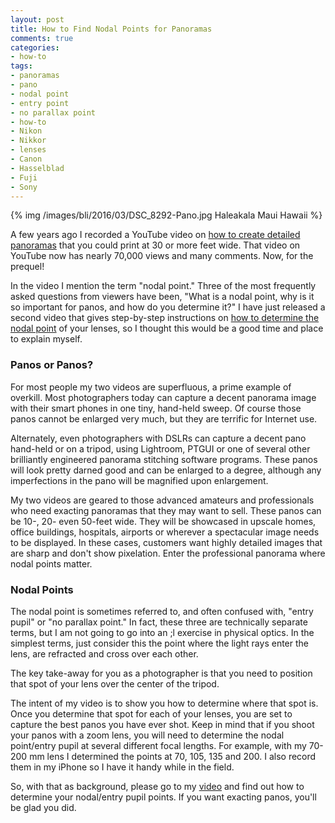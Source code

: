 ```yaml
---
layout: post
title: How to Find Nodal Points for Panoramas
comments: true
categories:
- how-to
tags:
- panoramas
- pano
- nodal point
- entry point
- no parallax point
- how-to
- Nikon
- Nikkor
- lenses
- Canon
- Hasselblad
- Fuji
- Sony
---
```


{% img /images/bli/2016/03/DSC_8292-Pano.jpg Haleakala Maui Hawaii %}

A few years ago I recorded a YouTube video on [how to create detailed panoramas](https://youtu.be/edgmob9gtQ4) that you could print at 30 or more feet wide. That video on YouTube now has nearly 70,000 views and many comments. Now, for the prequel!
  
<!--more-->

In the video I mention the term "nodal point." Three of the most frequently asked questions from viewers have been, "What is a nodal point, why is it so important for panos, and how do you determine it?" I have just released a second video that gives step-by-step instructions on [how to determine the nodal point](https://youtu.be/IFQHoCjFTn8) of your lenses, so I thought this would be a good time and place to explain myself. 

### Panos or Panos?

For most people my two videos are superfluous, a prime example of overkill. Most photographers today can capture a decent panorama image with their smart phones in one tiny, hand-held sweep. Of course those panos cannot be enlarged very much, but they are terrific for Internet use. 

Alternately, even photographers with DSLRs can capture a decent pano hand-held or on a tripod, using Lightroom, PTGUI or one of several other brilliantly engineered panorama stitching software programs. These panos will look pretty darned good and can be enlarged to a degree, although any imperfections in the pano will be magnified upon enlargement. 

My two videos are geared to those advanced amateurs and professionals who need exacting panoramas that they may want to sell. These panos can be 10-, 20- even 50-feet wide. They will be showcased in upscale homes, office buildings, hospitals, airports or wherever a spectacular image needs to be displayed. In these cases, customers want highly detailed images that are sharp and don't show pixelation. Enter the professional panorama where nodal points matter.

### Nodal Points

The nodal point is sometimes referred to, and often confused with, "entry pupil" or "no parallax point." In fact, these three are technically separate terms, but I am not going to go into an    ;l exercise in physical optics. In the simplest terms, just consider this the point where the light rays enter the lens, are refracted and cross over each other. 

The key take-away for you as a photographer is that you need to position that spot of your lens over the center of the tripod. 

The intent of my video is to show you how to determine where that spot is. Once you determine that spot for each of your lenses, you are set to capture the best panos you have ever shot. Keep in mind that if you shoot your panos with a zoom lens, you will need to determine the nodal point/entry pupil at several different focal lengths. For example, with my 70-200 mm lens I determined the points at 70, 105, 135 and 200. I also record them in my iPhone so I have it handy while in the field. 

So, with that as background, please go to my [video](https://youtu.be/edgmob9gtQ4) and find out how to determine your nodal/entry pupil points. If you want exacting panos, you'll be glad you did.


